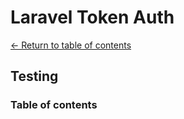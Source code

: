 # Laravel Token Auth

[&larr; Return to table of contents](./README.md)

## Testing

### Table of contents
